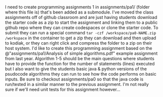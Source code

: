 I need to create programming assignments 1 in assignments/pa1/ (folder where this file is) that's been added as a submodule. I've moved the class assignments off of github classroom and are just having students download the starter code as a zip to start the assignment and linking them to a public github repo where they can create codespaces or clone the starter code. To submit they can run a special command `tar -czf /workspace/pa0-NAME.zip /workspace` in the container to get a zip they can download and then upload to kodiak, or they can right click and compress the folder to a zip on their host system.  I'd like to create this programming assignment based on the @"assignments/pa1/Analysis of simple algorithms.pdf" example assignment from last year. Algorithm 1-5 should be the main questions where students have to provide the function for the number of statements (lines) executed but I also want to give the students basic java & python versions of the psudocode algorithms they can run to see how the code performs on basic inputs. Be sure to checkout assignments/pa0 so that the java code is run/tested in a similar manner to the previous assignment. I'm not really sure if we'll need unit tests for this assignment however...